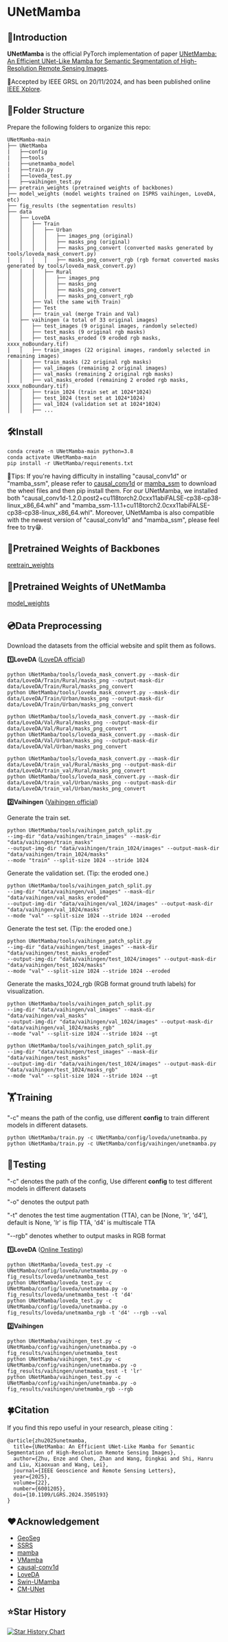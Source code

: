 # UNetMamba
## 👀Introduction

**UNetMamba** is the official PyTorch implementation of paper [UNetMamba: An Efficient UNet-Like Mamba for Semantic Segmentation of High-Resolution Remote Sensing Images](https://arxiv.org/abs/2408.11545). 

🎉Accepted by IEEE GRSL on 20/11/2024, and has been published online [IEEE Xplore](https://ieeexplore.ieee.org/document/10766630).

## 📂Folder Structure

Prepare the following folders to organize this repo:
```none
UNetMamba-main
├── UNetMamba
|   ├──config 
|   ├──tools
|   ├──unetmamba_model
|   ├──train.py
|   ├──loveda_test.py
|   ├──vaihingen_test.py
├── pretrain_weights (pretrained weights of backbones)
├── model_weights (model weights trained on ISPRS vaihingen, LoveDA, etc)
├── fig_results (the segmentation results)
├── data
│   ├── LoveDA
│   │   ├── Train
│   │   │   ├── Urban
│   │   │   │   ├── images_png (original)
│   │   │   │   ├── masks_png (original)
│   │   │   │   ├── masks_png_convert (converted masks generated by tools/loveda_mask_convert.py)
│   │   │   │   ├── masks_png_convert_rgb (rgb format converted masks generated by tools/loveda_mask_convert.py)
│   │   │   ├── Rural
│   │   │   │   ├── images_png 
│   │   │   │   ├── masks_png 
│   │   │   │   ├── masks_png_convert
│   │   │   │   ├── masks_png_convert_rgb
│   │   ├── Val (the same with Train)
│   │   ├── Test
│   │   ├── train_val (merge Train and Val)
│   ├── vaihingen (a total of 33 original images)
│   │   ├── test_images (9 original images, randomly selected)
│   │   ├── test_masks (9 original rgb masks)
│   │   ├── test_masks_eroded (9 eroded rgb masks, xxxx_noBoundary.tif)
│   │   ├── train_images (22 original images, randomly selected in remaining images)
│   │   ├── train_masks (22 original rgb masks)
│   │   ├── val_images (remaining 2 original images)
│   │   ├── val_masks (remaining 2 original rgb masks)
│   │   ├── val_masks_eroded (remaining 2 eroded rgb masks, xxxx_noBoundary.tif)
│   │   ├── train_1024 (train set at 1024*1024)
│   │   ├── test_1024 (test set at 1024*1024)
│   │   ├── val_1024 (validation set at 1024*1024)
│   │   ├── ...
```

## 🛠Install
```
conda create -n UNetMamba-main python=3.8
conda activate UNetMamba-main
pip install -r UNetMamba/requirements.txt
```
💁Tips: If you're having difficulty in installing "causal_conv1d" or "mamba_ssm", please refer to [causal_conv1d](https://github.com/Dao-AILab/causal-conv1d/releases) or [mamba_ssm](https://github.com/state-spaces/mamba/releases) to download the wheel files and then pip install them. 
For our UNetMamba, we installed both "causal_conv1d-1.2.0.post2+cu118torch2.0cxx11abiFALSE-cp38-cp38-linux_x86_64.whl" and "mamba_ssm-1.1.1+cu118torch2.0cxx11abiFALSE-cp38-cp38-linux_x86_64.whl". Moreover, UNetMamba is also compatible with the newest version of "causal_conv1d" and "mamba_ssm", please feel free to try😁.

## 🧩Pretrained Weights of Backbones

[pretrain_weights](https://pan.baidu.com/s/19TRZVfz6M9v0VYxiHB6mSA?pwd=82cj) 

## 🧩Pretrained Weights of UNetMamba

[model_weights](https://pan.baidu.com/s/1wVVI1MPY_fnVSYg_5bLIlQ?pwd=mdwe) 

## 💿Data Preprocessing

Download the datasets from the official website and split them as follows.

**1️⃣LoveDA** ([LoveDA official](https://github.com/Junjue-Wang/LoveDA))
```
python UNetMamba/tools/loveda_mask_convert.py --mask-dir data/LoveDA/Train/Rural/masks_png --output-mask-dir data/LoveDA/Train/Rural/masks_png_convert
python UNetMamba/tools/loveda_mask_convert.py --mask-dir data/LoveDA/Train/Urban/masks_png --output-mask-dir data/LoveDA/Train/Urban/masks_png_convert

python UNetMamba/tools/loveda_mask_convert.py --mask-dir data/LoveDA/Val/Rural/masks_png --output-mask-dir data/LoveDA/Val/Rural/masks_png_convert
python UNetMamba/tools/loveda_mask_convert.py --mask-dir data/LoveDA/Val/Urban/masks_png --output-mask-dir data/LoveDA/Val/Urban/masks_png_convert

python UNetMamba/tools/loveda_mask_convert.py --mask-dir data/LoveDA/train_val/Rural/masks_png --output-mask-dir data/LoveDA/train_val/Rural/masks_png_convert
python UNetMamba/tools/loveda_mask_convert.py --mask-dir data/LoveDA/train_val/Urban/masks_png --output-mask-dir data/LoveDA/train_val/Urban/masks_png_convert
```

**2️⃣Vaihingen** ([Vaihingen official](https://www.isprs.org/education/benchmarks/UrbanSemLab/Default.aspx))

Generate the train set.
```
python UNetMamba/tools/vaihingen_patch_split.py 
--img-dir "data/vaihingen/train_images" --mask-dir "data/vaihingen/train_masks" 
--output-img-dir "data/vaihingen/train_1024/images" --output-mask-dir "data/vaihingen/train_1024/masks" 
--mode "train" --split-size 1024 --stride 1024
```
Generate the validation set. (Tip: the eroded one.)
```
python UNetMamba/tools/vaihingen_patch_split.py 
--img-dir "data/vaihingen/val_images" --mask-dir "data/vaihingen/val_masks_eroded" 
--output-img-dir "data/vaihingen/val_1024/images" --output-mask-dir "data/vaihingen/val_1024/masks"
--mode "val" --split-size 1024 --stride 1024 --eroded
```
Generate the test set. (Tip: the eroded one.)
```
python UNetMamba/tools/vaihingen_patch_split.py 
--img-dir "data/vaihingen/test_images" --mask-dir "data/vaihingen/test_masks_eroded" 
--output-img-dir "data/vaihingen/test_1024/images" --output-mask-dir "data/vaihingen/test_1024/masks"
--mode "val" --split-size 1024 --stride 1024 --eroded
```
Generate the masks_1024_rgb (RGB format ground truth labels) for visualization.
```
python UNetMamba/tools/vaihingen_patch_split.py 
--img-dir "data/vaihingen/val_images" --mask-dir "data/vaihingen/val_masks" 
--output-img-dir "data/vaihingen/val_1024/images" --output-mask-dir "data/vaihingen/val_1024/masks_rgb" 
--mode "val" --split-size 1024 --stride 1024 --gt

python UNetMamba/tools/vaihingen_patch_split.py 
--img-dir "data/vaihingen/test_images" --mask-dir "data/vaihingen/test_masks" 
--output-img-dir "data/vaihingen/test_1024/images" --output-mask-dir "data/vaihingen/test_1024/masks_rgb" 
--mode "val" --split-size 1024 --stride 1024 --gt
```

## 🏋Training

"-c" means the path of the config, use different **config** to train different models in different datasets.

```
python UNetMamba/train.py -c UNetMamba/config/loveda/unetmamba.py
python UNetMamba/train.py -c UNetMamba/config/vaihingen/unetmamba.py
```

## 🎯Testing

"-c" denotes the path of the config, Use different **config** to test different models in different datasets

"-o" denotes the output path 

"-t" denotes the test time augmentation (TTA), can be [None, 'lr', 'd4'], default is None, 'lr' is flip TTA, 'd4' is multiscale TTA

"--rgb" denotes whether to output masks in RGB format

**1️⃣LoveDA** ([Online Testing](https://codalab.lisn.upsaclay.fr/competitions/421))
```
python UNetMamba/loveda_test.py -c UNetMamba/config/loveda/unetmamba.py -o fig_results/loveda/unetmamba_test
python UNetMamba/loveda_test.py -c UNetMamba/config/loveda/unetmamba.py -o fig_results/loveda/unetmamba_test -t 'd4'
python UNetMamba/loveda_test.py -c UNetMamba/config/loveda/unetmamba.py -o fig_results/loveda/unetmamba_rgb -t 'd4' --rgb --val
```

**2️⃣Vaihingen**
```
python UNetMamba/vaihingen_test.py -c UNetMamba/config/vaihingen/unetmamba.py -o fig_results/vaihingen/unetmamba_test
python UNetMamba/vaihingen_test.py -c UNetMamba/config/vaihingen/unetmamba.py -o fig_results/vaihingen/unetmamba_test -t 'lr'
python UNetMamba/vaihingen_test.py -c UNetMamba/config/vaihingen/unetmamba.py -o fig_results/vaihingen/unetmamba_rgb --rgb
```

## 🍀Citation

If you find this repo useful in your research, please citing：
```
@article{zhu2025unetmamba,
  title={UNetMamba: An Efficient UNet-Like Mamba for Semantic Segmentation of High-Resolution Remote Sensing Images},
  author={Zhu, Enze and Chen, Zhan and Wang, Dingkai and Shi, Hanru and Liu, Xiaoxuan and Wang, Lei},
  journal={IEEE Geoscience and Remote Sensing Letters}, 
  year={2025},
  volume={22},
  number={6001205},
  doi={10.1109/LGRS.2024.3505193}
}
```

## ❤Acknowledgement

- [GeoSeg](https://github.com/WangLibo1995/GeoSeg)
- [SSRS](https://github.com/sstary/SSRS)
- [mamba](https://github.com/state-spaces/mamba)
- [VMamba](https://github.com/MzeroMiko/VMamba)
- [causal-conv1d](https://github.com/Dao-AILab/causal-conv1d)
- [LoveDA](https://github.com/Junjue-Wang/LoveDA)
- [Swin-UMamba](https://github.com/JiarunLiu/Swin-UMamba)
- [CM-UNet](https://github.com/XiaoBuL/CM-UNet)

## ⭐Star History

<a href="https://star-history.com/#EnzeZhu2001/UNetMamba&Date">
 <picture>
   <source media="(prefers-color-scheme: dark)" srcset="https://api.star-history.com/svg?repos=EnzeZhu2001/UNetMamba&type=Date&theme=dark" />
   <source media="(prefers-color-scheme: light)" srcset="https://api.star-history.com/svg?repos=EnzeZhu2001/UNetMamba&type=Date" />
   <img alt="Star History Chart" src="https://api.star-history.com/svg?repos=EnzeZhu2001/UNetMamba&type=Date" />
 </picture>
</a>
